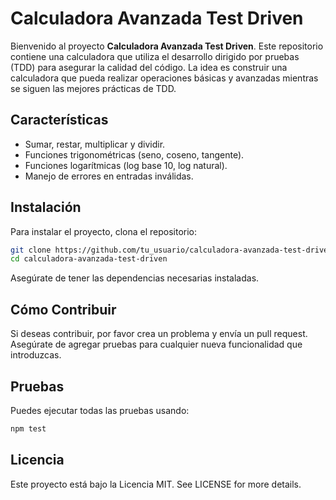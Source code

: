 # Calculadora Avanzada Test Driven

Bienvenido al proyecto **Calculadora Avanzada Test Driven**. Este repositorio contiene una calculadora que utiliza el desarrollo dirigido por pruebas (TDD) para asegurar la calidad del código. La idea es construir una calculadora que pueda realizar operaciones básicas y avanzadas mientras se siguen las mejores prácticas de TDD.

## Características
- Sumar, restar, multiplicar y dividir.
- Funciones trigonométricas (seno, coseno, tangente).
- Funciones logarítmicas (log base 10, log natural).
- Manejo de errores en entradas inválidas.

## Instalación
Para instalar el proyecto, clona el repositorio:
```bash
git clone https://github.com/tu_usuario/calculadora-avanzada-test-driven.git
cd calculadora-avanzada-test-driven
```
Asegúrate de tener las dependencias necesarias instaladas.

## Cómo Contribuir
Si deseas contribuir, por favor crea un problema y envía un pull request. Asegúrate de agregar pruebas para cualquier nueva funcionalidad que introduzcas.

## Pruebas
Puedes ejecutar todas las pruebas usando:
```bash
npm test
```

## Licencia
Este proyecto está bajo la Licencia MIT. See LICENSE for more details.
